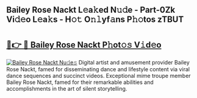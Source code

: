## Bailey Rose Nackt L𝚎a𝚔ed N𝚞𝚍e - Part-0Zk Vi𝚍𝚎o L𝚎a𝚔s - H𝚘𝚝 O𝚗𝚕yf𝚊ns P𝚑𝚘tos zTBUT

# <h2><a href="http://kfdb43r.oniu.top/?m=Bailey+Rose+Nackt">🔗👉 🔴 Bailey Rose Nackt P𝚑ot𝚘𝚜 V𝚒d𝚎o</a></h2>

[![Bailey Rose Nackt Nu𝚍e𝚜](https://i.imgur.com/0qMVB7G.gif)](http://kfdb43r.oniu.top/?m=Bailey+Rose+Nackt)
Digital artist and amusement provider Bailey Rose Nackt, famed for disseminating dance and lifestyle content via viral dance sequences and succinct videos. Exceptional mime troupe member Bailey Rose Nackt, famed for their remarkable abilities and accomplishments in the art of silent storytelling.  
